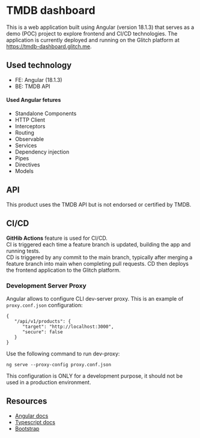 # TMDB dashboard
This is a web application built using Angular (version 18.1.3) that serves as a demo (POC) project to explore frontend and CI/CD technologies. The application is currently deployed and running on the Glitch platform at https://tmdb-dashboard.glitch.me.

## Used technology
* FE: Angular (18.1.3)
* BE: TMDB API

#### Used Angular fetures
* Standalone Components
* HTTP Client
* Interceptors
* Routing
* Observable
* Services
* Dependency injection
* Pipes
* Directives
* Models
## API
This product uses the TMDB API but is not endorsed or certified by TMDB. 

## CI/CD
**GitHib Actions** feature is used for CI/CD. <br>
CI is triggered each time a feature branch is updated, building the app and running tests.<br>
CD is triggered by any commit to the main branch, typically after merging a feature branch into main when completing pull requests. CD then deploys the frontend application to the Glitch platform.
### Development Server Proxy
Angular allows to configure CLI dev-server proxy. This is an example of `proxy.conf.json` configuration:
```
{
   "/api/v1/products": {
      "target": "http://localhost:3000",
      "secure": false
   }
}
```
Use the following command to run dev-proxy:
```
ng serve --proxy-config proxy.conf.json
```
This configuration is ONLY for a development purpose, it should not be used in a production environment.

## Resources
* [Angular docs](https://v17.angular.io/docs)
* [Typescript docs](https://www.typescriptlang.org/docs/)
* [Bootstrap](https://getbootstrap.com/docs/5.3/content/tables/)

